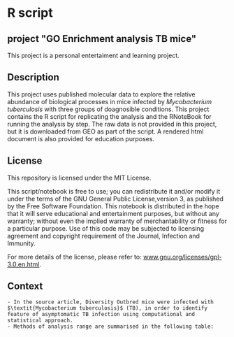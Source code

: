 # R script

## project "GO Enrichment analysis TB mice"
This project is a personal entertaiment and learning project.

## Description
This project uses published molecular data to explore the relative abundance of biological processes in mice infected by $\textit{Mycobacterium tuberculosis}$ with three groups of doagnosible conditions. 
This project contains the R script for replicating the analysis and the RNoteBook for running the analysis by step. 
The raw data is not provided in this project, but it is downloaded from GEO as part of the script. 
A rendered html document is also provided for education purposes.

## License
This repository is licensed under the MIT License.

This script/notebook is free to use; you can redistribute it and/or modify it under the terms of the GNU General Public License,version 3, as published by the Free Software Foundation.
This notebook is distributed in the hope that it will serve educational and entertainment purposes, but without any warranty; without even the implied warranty of merchantability or fitness for a particular purpose. 
Use of this code may be subjected to licensing agreement and copyright requirement of the Journal, Infection and Immunity.

For more details of the license, please refer to: www.gnu.org/licenses/gpl-3.0.en.html.

## Context
	- In the source article, Diversity Outbred mice were infected with $\textit{Mycobacterium tuberculosis}$ (TB), in order to identify feature of asymptomatic TB infection using computational and statistical approach.
	- Methods of analysis range are summarised in the following table:
